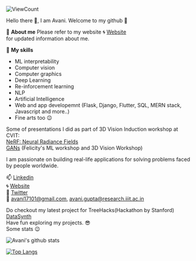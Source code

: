 ![ViewCount](https://views.whatilearened.today/views/github/avani17101/avani17101.svg?cache=remove) <br>

Hello there 👋,
I am Avani. Welcome to my github :stars:

:information_desk_person: **About me**
Please refer to my website :cyclone: [Website](https://avani17101.github.io/) <br> for updated information about me.


:dart: **My skills**
* ML interpretability
* Computer vision
* Computer graphics
* Deep Learning
* Re-inforcement learning
* NLP
* Artificial Intelligence
* Web and app developemnt (Flask, Django, Flutter, SQL, MERN stack, Javascript and more..)
* Fine arts too :wink:

Some of presentations I did as part of 3D Vision Induction workshop at CVIT: <br>
[NeRF: Neural Radiance Fields](https://docs.google.com/presentation/d/1Sx_VBF1rCdh_pgvlfYM_I-OCFr76sIRMWaPxqDEBzNk/edit?usp=sharing) <br>
[GANs](https://github.com/avani17101/ML-workshop-GANs) (Felicity's ML workshop and 3D Vision Workshop)


 I am passionate on building real-life applications for solving problems faced by people worldwide. 
 
📫 [Linkedin](https://www.linkedin.com/in/avani17101-gupta/) <br>
:cyclone: [Website](https://avani17101.github.io/) <br>
:large_blue_circle: [Twitter](https://twitter.com/Avani_Gupta__) <br>
:email:  avani17101@gmail.com, avani.gupta@research.iiit.ac.in

 
Do checkout my latest project for TreeHacks(Hackathon by Stanford) [DataSynth](https://datasynthh.herokuapp.com/) <br>
Have fun exploring my projects. :sunglasses: <br>
Some stats :wink:

![Avani's github stats](https://github-readme-stats.vercel.app/api?username=avani17101&count_private=true&show_icons=true&theme=radical)

[![Top Langs](https://github-readme-stats.vercel.app/api/top-langs/?username=avani17101&layout=compact)](https://github.com/avani17101/github-readme-stats)

